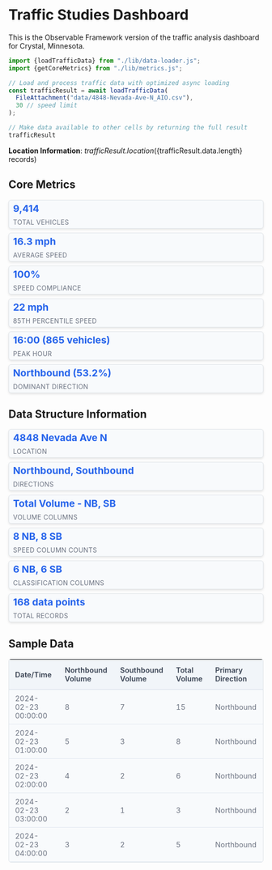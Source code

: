 # Traffic Studies Dashboard

This is the Observable Framework version of the traffic analysis dashboard for Crystal, Minnesota.

```js
import {loadTrafficData} from "./lib/data-loader.js";
import {getCoreMetrics} from "./lib/metrics.js";
```

```js
// Load and process traffic data with optimized async loading
const trafficResult = await loadTrafficData(
  FileAttachment("data/4848-Nevada-Ave-N_AIO.csv"), 
  30 // speed limit
);

// Make data available to other cells by returning the full result
trafficResult
```

**Location Information**: ${trafficResult.location} (${trafficResult.data.length} records)

## Core Metrics

<style>
  .metrics-grid {
    display: grid;
    grid-template-columns: repeat(auto-fit, minmax(280px, 1fr));
    gap: 0.5rem;
    margin: 1rem 0;
  }
  
  .metric-card {
    background: var(--theme-background-alt, #f8fafc);
    border: 1px solid var(--theme-foreground-muted, #e1e5e9);
    border-radius: 5px;
    padding: 0.25rem 0.5rem;
    box-shadow: 0 2px 4px rgba(0,0,0,0.1);
    transition: transform 0.2s ease, box-shadow 0.2s ease;
  }
  
  .metric-card:hover {
    transform: translateY(-2px);
    box-shadow: 0 4px 8px rgba(0,0,0,0.15);
  }
  
  .metric-value {
    font-size: 1.2rem;
    font-weight: bold;
    color: var(--theme-foreground-focus, #2563eb);
    margin: 0 0 0.5rem 0;
  }
  
  .metric-label {
    font-size: 0.8rem;
    color: var(--theme-foreground-muted, #6b7280);
    margin: 0;
    text-transform: uppercase;
    letter-spacing: 0.025em;
  }
</style>

<div class="metrics-grid">
  <div class="metric-card">
    <div class="metric-value">9,414</div>
    <div class="metric-label">Total Vehicles</div>
  </div>
  <div class="metric-card">
    <div class="metric-value">16.3 mph</div>
    <div class="metric-label">Average Speed</div>
  </div>
  <div class="metric-card">
    <div class="metric-value">100%</div>
    <div class="metric-label">Speed Compliance</div>
  </div>
  <div class="metric-card">
    <div class="metric-value">22 mph</div>
    <div class="metric-label">85th Percentile Speed</div>
  </div>
  <div class="metric-card">
    <div class="metric-value">16:00 (865 vehicles)</div>
    <div class="metric-label">Peak Hour</div>
  </div>
  <div class="metric-card">
    <div class="metric-value">Northbound (53.2%)</div>
    <div class="metric-label">Dominant Direction</div>
  </div>
</div>

## Data Structure Information

<style>
  .info-grid {
    display: grid;
    grid-template-columns: repeat(auto-fit, minmax(280px, 1fr));
    gap: 0.5rem;
    margin: 1rem 0;
  }
  
  .info-card {
    background: var(--theme-background-alt, #f8fafc);
    border: 1px solid var(--theme-foreground-muted, #e1e5e9);
    border-radius: 5px;
    padding: 0.25rem 0.5rem;
    box-shadow: 0 2px 4px rgba(0,0,0,0.1);
    transition: transform 0.2s ease, box-shadow 0.2s ease;
  }
  
  .info-card:hover {
    transform: translateY(-2px);
    box-shadow: 0 4px 8px rgba(0,0,0,0.15);
  }
  
  .info-value {
    font-size: 1.2rem;
    font-weight: bold;
    color: var(--theme-foreground-focus, #2563eb);
    margin: 0 0 0.5rem 0;
  }
  
  .info-label {
    font-size: 0.8rem;
    color: var(--theme-foreground-muted, #6b7280);
    margin: 0;
    text-transform: uppercase;
    letter-spacing: 0.025em;
  }
</style>

<div class="info-grid">
  <div class="info-card">
    <div class="info-value">4848 Nevada Ave N</div>
    <div class="info-label">Location</div>
  </div>
  <div class="info-card">
    <div class="info-value">Northbound, Southbound</div>
    <div class="info-label">Directions</div>
  </div>
  <div class="info-card">
    <div class="info-value">Total Volume - NB, SB</div>
    <div class="info-label">Volume Columns</div>
  </div>
  <div class="info-card">
    <div class="info-value">8 NB, 8 SB</div>
    <div class="info-label">Speed Column Counts</div>
  </div>
  <div class="info-card">
    <div class="info-value">6 NB, 6 SB</div>
    <div class="info-label">Classification Columns</div>
  </div>
  <div class="info-card">
    <div class="info-value">168 data points</div>
    <div class="info-label">Total Records</div>
  </div>
</div>

## Sample Data

<style>
  .data-table {
    width: 100%;
    border-collapse: collapse;
    margin: 1rem 0;
    font-size: 0.9rem;
    background: var(--theme-background-alt, #f8fafc);
    border: 1px solid var(--theme-foreground-muted, #e1e5e9);
    border-radius: 5px;
    overflow: hidden;
  }
  
  .data-table th {
    background: var(--theme-background-alt, #f1f5f9);
    padding: 0.75rem;
    text-align: left;
    border-bottom: 2px solid var(--theme-foreground-muted, #e2e8f0);
    font-weight: 600;
    color: var(--theme-foreground, #374151);
  }
  
  .data-table td {
    padding: 0.5rem 0.75rem;
    border-bottom: 1px solid var(--theme-foreground-muted, #e2e8f0);
    color: var(--theme-foreground-muted, #6b7280);
  }
  
  .data-table tr:hover {
    background: var(--theme-background-alt, #f8fafc);
  }
</style>

<table class="data-table">
  <thead>
    <tr>
      <th>Date/Time</th>
      <th>Northbound Volume</th>
      <th>Southbound Volume</th>
      <th>Total Volume</th>
      <th>Primary Direction</th>
    </tr>
  </thead>
  <tbody>
    <tr>
      <td>2024-02-23 00:00:00</td>
      <td>8</td>
      <td>7</td>
      <td>15</td>
      <td>Northbound</td>
    </tr>
    <tr>
      <td>2024-02-23 01:00:00</td>
      <td>5</td>
      <td>3</td>
      <td>8</td>
      <td>Northbound</td>
    </tr>
    <tr>
      <td>2024-02-23 02:00:00</td>
      <td>4</td>
      <td>2</td>
      <td>6</td>
      <td>Northbound</td>
    </tr>
    <tr>
      <td>2024-02-23 03:00:00</td>
      <td>2</td>
      <td>1</td>
      <td>3</td>
      <td>Northbound</td>
    </tr>
    <tr>
      <td>2024-02-23 04:00:00</td>
      <td>3</td>
      <td>2</td>
      <td>5</td>
      <td>Northbound</td>
    </tr>
  </tbody>
</table>
